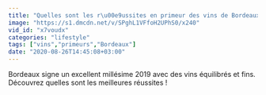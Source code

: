 ```yaml
---
title: "Quelles sont les r\u00e9ussites en primeur des vins de Bordeaux 2019 ?"
image: "https://s1.dmcdn.net/v/SPghL1VFfoH2UPhS0/x240"
vid_id: "x7voudx"
categories: "lifestyle"
tags: ["vins","primeurs","Bordeaux"]
date: "2020-08-26T14:45:08+03:00"
---
```

Bordeaux signe un excellent millésime 2019 avec des vins équilibrés et fins. Découvrez quelles sont les meilleures réussites !
